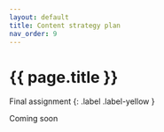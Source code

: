 ```yaml
---
layout: default
title: Content strategy plan
nav_order: 9
---
```


# {{ page.title }}

Final assignment
{: .label .label-yellow }

Coming soon